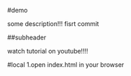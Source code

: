 #demo

some description!!!
fisrt commit

##subheader


watch tutorial on youtube!!!!

#local
1.open index.html in your browser